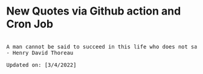 # New Quotes via Github action and Cron Job

<pre>
<!-- #quote -->
A man cannot be said to succeed in this life who does not satisfy one friend.
- Henry David Thoreau

Updated on: [3/4/2022]
<!-- #quoteEnd -->
</pre>

